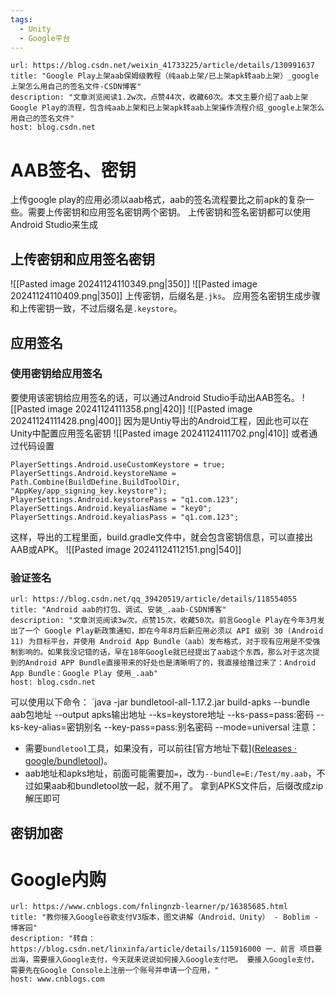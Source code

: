 ```yaml
---
tags:
  - Unity
  - Google平台
---
```


```cardlink
url: https://blog.csdn.net/weixin_41733225/article/details/130991637
title: "Google Play上架aab保姆级教程（纯aab上架/已上架apk转aab上架）_google上架怎么用自己的签名文件-CSDN博客"
description: "文章浏览阅读1.2w次，点赞44次，收藏60次。本文主要介绍了aab上架Google Play的流程，包含纯aab上架和已上架apk转aab上架操作流程介绍_google上架怎么用自己的签名文件"
host: blog.csdn.net
```

# AAB签名、密钥
上传google play的应用必须以aab格式，aab的签名流程要比之前apk的复杂一些。需要上传密钥和应用签名密钥两个密钥。
上传密钥和签名密钥都可以使用Android Studio来生成
## 上传密钥和应用签名密钥
![[Pasted image 20241124110349.png|350]]
![[Pasted image 20241124110409.png|350]]
上传密钥，后缀名是`.jks`。
应用签名密钥生成步骤和上传密钥一致，不过后缀名是`.keystore`。
## 应用签名
### 使用密钥给应用签名
要使用该密钥给应用签名的话，可以通过Android Studio手动出AAB签名。
![[Pasted image 20241124111358.png|420]]
![[Pasted image 20241124111428.png|400]]
因为是Untiy导出的Android工程，因此也可以在Unity中配置应用签名密钥
![[Pasted image 20241124111702.png|410]]
或者通过代码设置
```CSharp
PlayerSettings.Android.useCustomKeystore = true;  
PlayerSettings.Android.keystoreName = Path.Combine(BuildDefine.BuildToolDir, "AppKey/app_signing_key.keystore");  
PlayerSettings.Android.keystorePass = "q1.com.123";  
PlayerSettings.Android.keyaliasName = "key0";  
PlayerSettings.Android.keyaliasPass = "q1.com.123";  
```
这样，导出的工程里面，build.gradle文件中，就会包含密钥信息，可以直接出AAB或APK。
![[Pasted image 20241124112151.png|540]]
### 验证签名
```cardlink
url: https://blog.csdn.net/qq_39420519/article/details/118554055
title: "Android aab的打包、调试、安装_.aab-CSDN博客"
description: "文章浏览阅读3w次，点赞15次，收藏50次。前言Google Play在今年3月发出了一个 Google Play新政策通知，即在今年8月后新应用必须以 API 级别 30 (Android 11) 为目标平台，并使用 Android App Bundle（aab）发布格式，对于现有应用是不受强制影响的。如果我没记错的话，早在18年Google就已经提出了aab这个东西，那么对于这次提到的Android APP Bundle直接带来的好处也是清晰明了的，我直接给撸过来了：Android App Bundle：Google Play 使用_.aab"
host: blog.csdn.net
```
可以使用以下命令：
`java -jar bundletool-all-1.17.2.jar build-apks --bundle aab包地址 --output apks输出地址 --ks=keystore地址 --ks-pass=pass:密码 --ks-key-alias=密钥别名 --key-pass=pass:别名密码 --mode=universal
注意：
- 需要`bundletool`工具，如果没有，可以前往[官方地址下载]([Releases · google/bundletool](https://github.com/google/bundletool/releases))。
- aab地址和apks地址，前面可能需要加`=`，改为`--bundle=E:/Test/my.aab`，不过如果aab和bundletool放一起，就不用了。
拿到APKS文件后，后缀改成zip解压即可
## 密钥加密

# Google内购

```cardlink
url: https://www.cnblogs.com/fnlingnzb-learner/p/16385685.html
title: "教你接入Google谷歌支付V3版本，图文讲解（Android、Unity） - Boblim - 博客园"
description: "转自：https://blog.csdn.net/linxinfa/article/details/115916000 一、前言 项目要出海，需要接入Google支付，今天就来说说如何接入Google支付吧。 要接入Google支付，需要先在Google Console上注册一个账号并申请一个应用，"
host: www.cnblogs.com
```

